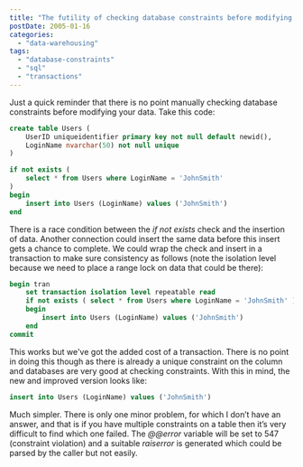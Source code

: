 ```yaml
---
title: "The futility of checking database constraints before modifying data"
postDate: 2005-01-16
categories: 
  - "data-warehousing"
tags: 
  - "database-constraints"
  - "sql"
  - "transactions"
---
```


Just a quick reminder that there is no point manually checking database constraints before modifying your data. Take this code:

```sql
create table Users (
    UserID uniqueidentifier primary key not null default newid(),
    LoginName nvarchar(50) not null unique
)

if not exists (
    select * from Users where LoginName = 'JohnSmith'
)
begin
    insert into Users (LoginName) values ('JohnSmith')
end
```

There is a race condition between the _if not exists_ check and the insertion of data. Another connection could insert the same data before this insert gets a chance to complete. We could wrap the check and insert in a transaction to make sure consistency as follows (note the isolation level because we need to place a range lock on data that could be there):

```sql
begin tran
    set transaction isolation level repeatable read
    if not exists ( select * from Users where LoginName = 'JohnSmith' )
    begin
        insert into Users (LoginName) values ('JohnSmith')
    end
commit
```

This works but we've got the added cost of a transaction. There is no point in doing this though as there is already a unique constraint on the column and databases are very good at checking constraints. With this in mind, the new and improved version looks like:

```sql
insert into Users (LoginName) values ('JohnSmith')
```

Much simpler. There is only one minor problem, for which I don’t have an answer, and that is if you have multiple constraints on a table then it’s very difficult to find which one failed. The _@@error_ variable will be set to 547 (constraint violation) and a suitable _raiserror_ is generated which could be parsed by the caller but not easily.
